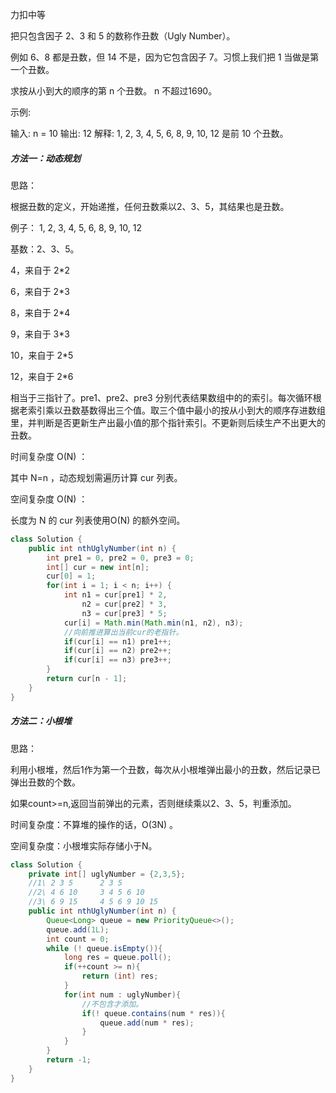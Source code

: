 力扣中等



把只包含因子 2、3 和 5 的数称作丑数（Ugly Number）。

例如 6、8 都是丑数，但 14 不是，因为它包含因子 7。习惯上我们把 1 当做是第一个丑数。

求按从小到大的顺序的第 n 个丑数。 n 不超过1690。



示例:

输入: n = 10
输出: 12
解释: 1, 2, 3, 4, 5, 6, 8, 9, 10, 12 是前 10 个丑数。





##### 方法一：动态规划



思路：

根据丑数的定义，开始递推，任何丑数乘以2、3、5，其结果也是丑数。



例子：
1, 2, 3, 4, 5, 6, 8, 9, 10, 12

基数：2、3、5。

4，来自于 2*2

6，来自于 2*3

8，来自于 2*4

9，来自于 3*3

10，来自于 2*5

12，来自于 2*6



相当于三指针了。pre1、pre2、pre3 分别代表结果数组中的的索引。每次循环根据老索引乘以丑数基数得出三个值。取三个值中最小的按从小到大的顺序存进数组里，并判断是否更新生产出最小值的那个指针索引。不更新则后续生产不出更大的丑数。



时间复杂度 O(N) ： 

其中 N=n ，动态规划需遍历计算 cur 列表。

空间复杂度 O(N) ：

长度为 N 的 cur 列表使用O(N) 的额外空间。

````java
class Solution {
    public int nthUglyNumber(int n) {
        int pre1 = 0, pre2 = 0, pre3 = 0;
        int[] cur = new int[n];
        cur[0] = 1;
        for(int i = 1; i < n; i++) {
            int n1 = cur[pre1] * 2, 
            	n2 = cur[pre2] * 3, 
            	n3 = cur[pre3] * 5;
            cur[i] = Math.min(Math.min(n1, n2), n3);
            //向前推进算出当前cur的老指针。
            if(cur[i] == n1) pre1++;
            if(cur[i] == n2) pre2++;
            if(cur[i] == n3) pre3++;
        }
        return cur[n - 1];
    }
}

````

##### 方法二：小根堆



思路：

利用小根堆，然后1作为第一个丑数，每次从小根堆弹出最小的丑数，然后记录已弹出丑数的个数。

如果count>=n,返回当前弹出的元素，否则继续乘以2、3、5，判重添加。



时间复杂度：不算堆的操作的话，O(3N) 。

空间复杂度：小根堆实际存储小于N。

````java
class Solution {
    private int[] uglyNumber = {2,3,5};
    //1\ 2 3 5		2 3 5
    //2\ 4 6 10		3 4 5 6 10 
    //3\ 6 9 15		4 5 6 9 10 15
    public int nthUglyNumber(int n) {
        Queue<Long> queue = new PriorityQueue<>();
        queue.add(1L);
        int count = 0;
        while (! queue.isEmpty()){
            long res = queue.poll();
            if(++count >= n){
                return (int) res;
            }
            for(int num : uglyNumber){
                //不包含才添加。
                if(! queue.contains(num * res)){
                    queue.add(num * res);
                }
            }
        }
        return -1;
    }
}
````
